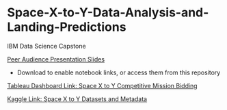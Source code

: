 # Space-X-to-Y-Data-Analysis-and-Landing-Predictions
IBM Data Science Capstone

[Peer Audience Presentation Slides](https://github.com/brittabeta/Space-X-to-Y-Data-Analysis-and-Landing-Predictions/blob/main/Space%20X%20to%20Y%20Data%20Analysis%20and%20Machine%20Learning%20PeerAudienceLength%20(1).pdf)
* Download to enable notebook links, or access them from this repository

[Tableau Dashboard Link: Space X to Y Competitive Mission Bidding](https://public.tableau.com/app/profile/britta.smith/viz/SpaceXDashboard_16743477717270/Dashboard1)

[Kaggle Link: Space X to Y Datasets and Metadata](https://www.kaggle.com/datasets/brittasmith/spacextoy-dataanalysis-launchprediction?datasetId=2771076&sortBy=dateRun&tab=profile&select=spacex_financials.csv&sort=published)
